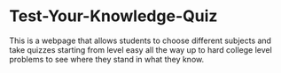 # Test-Your-Knowledge-Quiz
This is a webpage that allows students to choose different subjects and take quizzes starting from level easy all the way up to hard college level problems to see where they stand in what they know.
